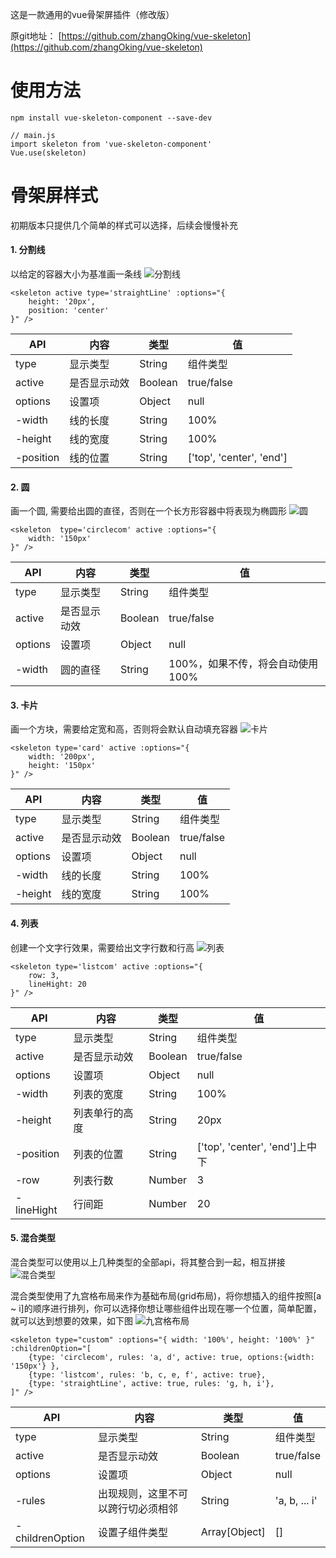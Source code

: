 这是一款通用的vue骨架屏插件（修改版）

原git地址： [https://github.com/zhangOking/vue-skeleton](https://github.com/zhangOking/vue-skeleton)

# 使用方法
```
npm install vue-skeleton-component --save-dev

// main.js
import skeleton from 'vue-skeleton-component'
Vue.use(skeleton)
```
# 骨架屏样式
初期版本只提供几个简单的样式可以选择，后续会慢慢补充

#### 1. 分割线
以给定的容器大小为基准画一条线
![分割线](https://upload-images.jianshu.io/upload_images/3378249-81acfca80f76007a.png?imageMogr2/auto-orient/strip%7CimageView2/2/w/1240)

```
<skeleton active type='straightLine' :options="{
    height: '20px',
    position: 'center'
}" />
```
API | 内容 | 类型 | 值
--- | --- | --- | ---
type | 显示类型 | String | 组件类型
active | 是否显示动效 | Boolean | true/false
options | 设置项 | Object | null
-width | 线的长度 | String | 100%
-height | 线的宽度 | String | 100%
-position | 线的位置 | String | ['top', 'center', 'end']

#### 2. 圆
画一个圆, 需要给出圆的直径，否则在一个长方形容器中将表现为椭圆形
![圆](https://upload-images.jianshu.io/upload_images/3378249-4dad3ffecf556cf3.png?imageMogr2/auto-orient/strip%7CimageView2/2/w/1240)

```
<skeleton  type='circlecom' active :options="{
    width: '150px'
}" />
```
API | 内容 | 类型 | 值
--- | --- | --- | ---
type | 显示类型 | String | 组件类型
active | 是否显示动效 | Boolean | true/false
options | 设置项 | Object | null
-width | 圆的直径 | String | 100%，如果不传，将会自动使用100%

#### 3. 卡片
画一个方块，需要给定宽和高，否则将会默认自动填充容器
![卡片](https://upload-images.jianshu.io/upload_images/3378249-07ea8c025653e878.png?imageMogr2/auto-orient/strip%7CimageView2/2/w/1240)
```
<skeleton type='card' active :options="{
    width: '200px',
    height: '150px'
}" />
```
API | 内容 | 类型 | 值
--- | --- | --- | ---
type | 显示类型 | String | 组件类型
active | 是否显示动效 | Boolean | true/false
options | 设置项 | Object | null
-width | 线的长度 | String | 100%
-height | 线的宽度 | String | 100%
#### 4. 列表
创建一个文字行效果，需要给出文字行数和行高
![列表](https://upload-images.jianshu.io/upload_images/3378249-9f7d824526383f03.png?imageMogr2/auto-orient/strip%7CimageView2/2/w/1240)
```
<skeleton type='listcom' active :options="{
    row: 3,
    lineHight: 20
}" />
```
API | 内容 | 类型 | 值
--- | --- | --- | ---
type | 显示类型 | String | 组件类型
active | 是否显示动效 | Boolean | true/false
options | 设置项 | Object | null
-width | 列表的宽度 | String | 100%
-height | 列表单行的高度 | String | 20px
-position | 列表的位置 | String | ['top', 'center', 'end']上中下
-row | 列表行数 | Number | 3
-lineHight | 行间距 | Number | 20
#### 5. 混合类型
混合类型可以使用以上几种类型的全部api，将其整合到一起，相互拼接
![混合类型](https://upload-images.jianshu.io/upload_images/3378249-cf379de9a0c0427d.png?imageMogr2/auto-orient/strip%7CimageView2/2/w/1240)

混合类型使用了九宫格布局来作为基础布局(grid布局)，将你想插入的组件按照[a ~ i]的顺序进行排列，你可以选择你想让哪些组件出现在哪一个位置，简单配置，就可以达到想要的效果，如下图
![九宫格布局](https://upload-images.jianshu.io/upload_images/3378249-caef0653ad4ff2e2.png?imageMogr2/auto-orient/strip%7CimageView2/2/w/1240)

```
<skeleton type="custom" :options="{ width: '100%', height: '100%' }" :childrenOption="[
    {type: 'circlecom', rules: 'a, d', active: true, options:{width: '150px'} },
    {type: 'listcom', rules: 'b, c, e, f', active: true},
    {type: 'straightLine', active: true, rules: 'g, h, i'},
]" />
```
API | 内容 | 类型 | 值
--- | --- | --- | ---
type | 显示类型 | String | 组件类型
active | 是否显示动效 | Boolean | true/false
options | 设置项 | Object | null
-rules | 出现规则，这里不可以跨行切必须相邻 | String | 'a, b, ... i'
-childrenOption | 设置子组件类型 | Array[Object] | []

